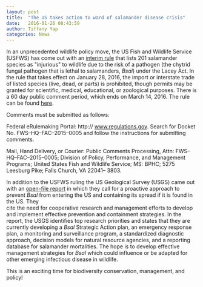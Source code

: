 ```yaml
---
layout: post
title:  "The US takes action to ward of salamander disease crisis"
date:   2016-01-26 08:43:59
author: Tiffany Yap
categories: News
---
```


In an unprecedented wildlife policy move, the US Fish and Wildlife Service (USFWS) has come out with an 
[interim rule](http://www.fws.gov/injuriouswildlife/salamanders.html)
that lists 201 salamander species as "injurious" to wildlife due to the risk of a pathogen 
(the chytrid fungal pathogen that is lethal to salamanders, _Bsal_) under the Lacey Act. 
In the rule that takes effect on January 28, 2016, the import or interstate trade 
 of listed species (live, dead, or parts) is prohibited, though permits may be granted for scientific, medical, 
 educational, or zoological purposes. There is a 60 day public comment period, which ends on March 14, 2016.
 The rule can be found [here](http://www.fws.gov/policy/library/2016/2016-00452.pdf).
 
 Comments must be submitted as follows:
 
 Federal eRulemaking Portal: http:// www.regulations.gov. 
 Search for Docket No. FWS–HQ–FAC–2015–0005 and follow the instructions for submitting comments.
 
 Mail, Hand Delivery, or Courier: Public Comments Processing, 
 Attn: FWS–HQ–FAC–2015–0005; Division of Policy, Performance, and Management Programs; 
 United States Fish and Wildlife Service; MS: BPHC; 5275 Leesburg Pike; Falls Church, VA 22041– 3803.
 
 In addition to the USFWS ruling the US Geological Survey (USGS) came out with an 
 [open-file report](https://pubs.er.usgs.gov/publication/ofr20151233) in which they call for a proactive 
 approach to prevent _Bsal_ from entering the US and containing its spread if it is found in the US. They  
 cite the need for cooperative research and  management efforts to develop and implement effective 
 prevention and containment strategies. In the report, the USGS identifies top research priorities and states that
 they are currently developing a _Bsal_ Strategic Action plan, an emergency response plan, a monitoring and 
 surveillance program, a standardized diagnostic approach, decision models for natural resource agencies, 
 and a reporting database for salamander mortalities. The hope is to develop effective management strategies 
 for _Bsal_ which could influence or be adapted for other emerging infectious disease in wildlife.
 
 This is an exciting time for biodiversity conservation, management, and policy!
 


